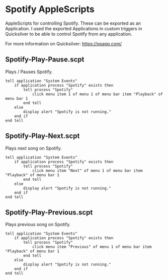 # Spotify AppleScripts

AppleScripts for controlling Spotify.  These can be exported as an Application.
I used the exported Applications in custom triggers in Quicksilver to be able
to control Spotify from any application.

For more information on Quicksilver: https://qsapp.com/

## Spotify-Play-Pause.scpt

Plays / Pauses Spotify.
```AppleScript
tell application "System Events"
	if application process "Spotify" exists then
		tell process "Spotify"
			click menu item 1 of menu 1 of menu bar item "Playback" of menu bar 1
		end tell
	else
		display alert "Spotify is not running."
	end if
end tell
```

## Spotify-Play-Next.scpt

Plays next song on Spotify.
```AppleScript
tell application "System Events"
	if application process "Spotify" exists then
		tell process "Spotify"
			click menu item "Next" of menu 1 of menu bar item "Playback" of menu bar 1
		end tell
	else
		display alert "Spotify is not running."
	end if
end tell
```

## Spotify-Play-Previous.scpt

Plays previous song on Spotify.
```AppleScript
tell application "System Events"
	if application process "Spotify" exists then
		tell process "Spotify"
			click menu item "Previous" of menu 1 of menu bar item "Playback" of menu bar 1
		end tell
	else
		display alert "Spotify is not running."
	end if
end tell
```
